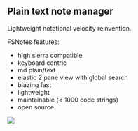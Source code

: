## Plain text note manager

Lightweight notational velocity reinvention.

FSNotes features:

- high sierra compatible
- keyboard centric
- md plain/text
- elastic 2 pane view with global search
- blazing fast
- lightweight
- maintainable (< 1000 code strings)
- open source

![](http://files.og.uk.to/Screen-Shot-2017-08-02-03-01-34.png)
